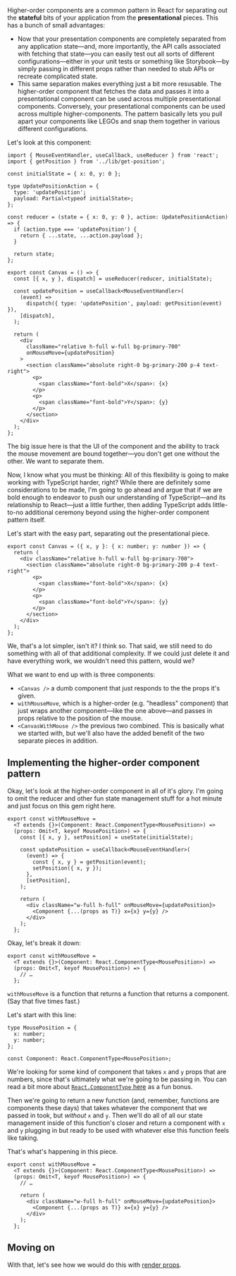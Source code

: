 Higher-order components are a common pattern in React for separating out the **stateful** bits of your application from the **presentational** pieces. This has a bunch of small advantages:

- Now that your presentation components are completely separated from any application state—and, more importantly, the API calls associated with fetching that state—you can easily test out all sorts of different configurations—either in your unit tests or something like Storybook—by simply passing in different props rather than needed to stub APIs or recreate complicated state.
- This same separation makes everything just a bit more resusable. The higher-order component that fetches the data and passes it into a presentational component can be used across multiple presentational components. Conversely, your presentational components can be used across multiple higher-components. The pattern basically lets you pull apart your components like LEGOs and snap them together in various different configurations.

Let's look at this component:

```tsx
import { MouseEventHandler, useCallback, useReducer } from 'react';
import { getPosition } from '../lib/get-position';

const initialState = { x: 0, y: 0 };

type UpdatePositionAction = {
  type: 'updatePosition';
  payload: Partial<typeof initialState>;
};

const reducer = (state = { x: 0, y: 0 }, action: UpdatePositionAction) => {
  if (action.type === 'updatePosition') {
    return { ...state, ...action.payload };
  }

  return state;
};

export const Canvas = () => {
  const [{ x, y }, dispatch] = useReducer(reducer, initialState);

  const updatePosition = useCallback<MouseEventHandler>(
    (event) =>
      dispatch({ type: 'updatePosition', payload: getPosition(event) }),
    [dispatch],
  );

  return (
    <div
      className="relative h-full w-full bg-primary-700"
      onMouseMove={updatePosition}
    >
      <section className="absolute right-0 bg-primary-200 p-4 text-right">
        <p>
          <span className="font-bold">X</span>: {x}
        </p>
        <p>
          <span className="font-bold">Y</span>: {y}
        </p>
      </section>
    </div>
  );
};
```

The big issue here is that the UI of the component and the ability to track the mouse movement are bound together—you don't get one without the other. We want to separate them.

Now, I know what you must be thinking: All of this flexibility is going to make working with TypeScript harder, right? While there are definitely some considerations to be made, I'm going to go ahead and argue that if we are bold enough to endeavor to push our understanding of TypeScript—and its relationship to React—just a little further, then adding TypeScript adds little-to-no additional ceremony beyond using the higher-order component pattern itself.

Let's start with the easy part, separating out the presentational piece.

```tsx
export const Canvas = ({ x, y }: { x: number; y: number }) => {
  return (
    <div className="relative h-full w-full bg-primary-700">
      <section className="absolute right-0 bg-primary-200 p-4 text-right">
        <p>
          <span className="font-bold">X</span>: {x}
        </p>
        <p>
          <span className="font-bold">Y</span>: {y}
        </p>
      </section>
    </div>
  );
};
```

We, that's a lot simpler, isn't it? I think so. That said, we still need to do something with all of that additional complexity. If we could just delete it and have everything work, we wouldn't need this pattern, would we?

What we want to end up with is three components:

- `<Canvas />` a dumb component that just responds to the the props it's given.
- `withMouseMove`, which is a higher-order (e.g. "headless" component) that just wraps another component—like the one above—and passes in props relative to the position of the mouse.
- `<CanvasWithMouse />` the previous two combined. This is basically what we started with, but we'll also have the added benefit of the two separate pieces in addition.

## Implementing the higher-order component pattern

Okay, let's look at the higher-order component in all of it's glory. I'm going to omit the reducer and other fun state management stuff for a hot minute and just focus on this gem right here.

```tsx
export const withMouseMove =
  <T extends {}>(Component: React.ComponentType<MousePosition>) =>
  (props: Omit<T, keyof MousePosition>) => {
    const [{ x, y }, setPosition] = useState(initialState);

    const updatePosition = useCallback<MouseEventHandler>(
      (event) => {
        const { x, y } = getPosition(event);
        setPosition({ x, y });
      },
      [setPosition],
    );

    return (
      <div className="w-full h-full" onMouseMove={updatePosition}>
        <Component {...(props as T)} x={x} y={y} />
      </div>
    );
  };
```

Okay, let's break it down:

```tsx
export const withMouseMove =
  <T extends {}>(Component: React.ComponentType<MousePosition>) =>
  (props: Omit<T, keyof MousePosition>) => {
    // …
  };
```

`withMouseMove` is a function that returns a function that returns a component. (Say that five times fast.)

Let's start with this line:

```tsx
type MousePosition = {
  x: number;
  y: number;
};

const Component: React.ComponentType<MousePosition>;
```

We're looking for some kind of component that takes `x` and `y` props that are numbers, since that's ultimately what we're going to be passing in. You can read a bit more about [`React.ComponentType` here](React.ComponentType.md) as a fun bonus.

Then we're going to return a new function (and, remember, functions are components these days) that takes whatever the component that we passed in took, but _without_ `x` and `y`. Then we'll do all of all our state management inside of this function's closer and return a component with `x` and `y` plugging in but ready to be used with whatever else this function feels like taking.

That's what's happening in this piece.

```tsx
export const withMouseMove =
  <T extends {}>(Component: React.ComponentType<MousePosition>) =>
  (props: Omit<T, keyof MousePosition>) => {
    // …

    return (
      <div className="w-full h-full" onMouseMove={updatePosition}>
        <Component {...(props as T)} x={x} y={y} />
      </div>
    );
  };
```

## Moving on

With that, let's see how we would do this with [render props](Render%20props.md).
